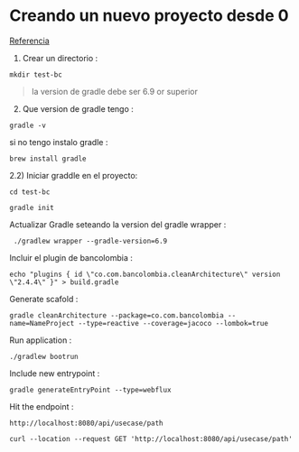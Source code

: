 # Creando un nuevo proyecto desde 0

[Referencia](https://github.com/bancolombia/scaffold-clean-architecture)

1) Crear un directorio :

`mkdir test-bc`

> la version de gradle debe ser 6.9 or superior

2) Que version de gradle tengo :

`gradle -v `

 si no tengo instalo gradle :

`brew install gradle`

2.2) Iniciar graddle en el proyecto:

`cd test-bc`

`gradle init`

Actualizar Gradle seteando la version del gradle wrapper :

` ./gradlew wrapper --gradle-version=6.9`

Incluir el plugin de bancolombia :

`
echo "plugins {
    id \"co.com.bancolombia.cleanArchitecture\" version \"2.4.4\"
}" > build.gradle
`

Generate scafold : 

`gradle cleanArchitecture --package=co.com.bancolombia --name=NameProject --type=reactive --coverage=jacoco --lombok=true`

Run application :

`./gradlew bootrun`

Include new entrypoint :

`gradle generateEntryPoint --type=webflux`

Hit the endpoint :

`http://localhost:8080/api/usecase/path`

`curl --location --request GET 'http://localhost:8080/api/usecase/path'
`
